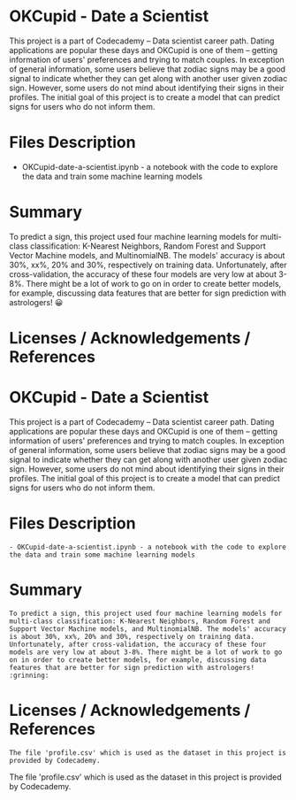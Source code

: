 # OKCupid - Date a Scientist

This project is a part of Codecademy – Data scientist career path. Dating applications are popular these days and OKCupid is one of them – getting information of users' preferences and trying to match couples. In exception of general information, some users believe that zodiac signs may be a good signal to indicate whether they can get along with another user given zodiac sign. However, some users do not mind about identifying their signs in their profiles. The initial goal of this project is to create a model that can predict signs for users who do not inform them. 


# Files Description
- OKCupid-date-a-scientist.ipynb - a notebook with the code to explore the data and train some machine learning models  

# Summary
To predict a sign, this project used four machine learning models for multi-class classification: K-Nearest Neighbors, Random Forest and Support Vector Machine models, and MultinomialNB. The models' accuracy is about 30%, xx%, 20% and 30%, respectively on training data. Unfortunately, after cross-validation, the accuracy of these four models are very low at about 3-8%. There might be a lot of work to go on in order to create better models, for example, discussing data features that are better for sign prediction with astrologers! :grinning: 

# Licenses / Acknowledgements / References
# OKCupid - Date a Scientist

This project is a part of Codecademy – Data scientist career path. Dating applications are popular these days and OKCupid is one of them – getting information of users' preferences and trying to match couples. In exception of general information, some users believe that zodiac signs may be a good signal to indicate whether they can get along with another user given zodiac sign. However, some users do not mind about identifying their signs in their profiles. The initial goal of this project is to create a model that can predict signs for users who do not inform them. 


# Files Description

    - OKCupid-date-a-scientist.ipynb - a notebook with the code to explore the data and train some machine learning models  

# Summary

    To predict a sign, this project used four machine learning models for multi-class classification: K-Nearest Neighbors, Random Forest and Support Vector Machine models, and MultinomialNB. The models' accuracy is about 30%, xx%, 20% and 30%, respectively on training data. Unfortunately, after cross-validation, the accuracy of these four models are very low at about 3-8%. There might be a lot of work to go on in order to create better models, for example, discussing data features that are better for sign prediction with astrologers! :grinning: 

# Licenses / Acknowledgements / References
    The file 'profile.csv' which is used as the dataset in this project is provided by Codecademy.
The file 'profile.csv' which is used as the dataset in this project is provided by Codecademy.

